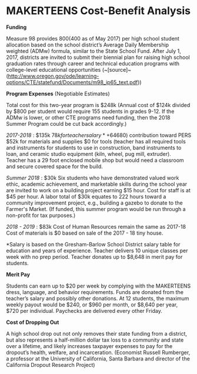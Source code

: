 # MAKERTEENS Cost-Benefit Analysis #

**Funding**

Measure 98 provides $800 ($400 as of May 2017) per high school student allocation based on the school district’s Average Daily Membership weighted (ADMw) formula, similar to the State School Fund. After July 1, 2017, districts are invited to submit their biennial plan for raising high school graduation rates through career and technical education programs with college-level educational opportunities (~[source]~(http://www.oregon.gov/ode/learning-options/CTE/statefund/Documents/m98_ip65_text.pdf))

**Program Expenses** (Negotiable Estimates)

Total cost for this two-year program is $248k
(Annual cost of $124k divided by $800 per student would require 155 students in grades 9-12. If the ADMw is lower, or other CTE programs need funding, then the 2018 Summer Program could be cut back accordingly.)

*2017-2018* : $135k
$78k for teacher salary* +6% ($4680) contribution toward PERS
$52k for materials and supplies
$0 for tools (teacher has all required tools and instruments for students to use in construction, band instruments to loan, and ceramic studio equipment (kiln, wheel, pug mill, extruder). Teacher has a 29 foot enclosed mobile shop but would need a classroom and secure covered space for the build.

*Summer 2018* : $30k
Six students who have demonstrated valued work ethic, academic achievement, and marketable skills during the school year are invited to work on a building project earning $15 hour. Cost for staff is at $45 per hour. A labor total of $30k equates to 222 hours toward a community improvement project, e.g., building a gazebo to donate to the Farmer's Market. (If funded, this summer program would be run through a non-profit for tax purposes.)

*2018 - 2019* : $83k
Cost of Human Resources remain the same as 2017-18
Cost of materials is $0 based on sale of the 2017 - 18 tiny house.

*Salary is based on the Gresham-Barlow School District salary table for education and years of experience. Teacher delivers 10 unique classes per week with no prep period. Teacher donates up to $8,648 in merit pay for students.

**Merit Pay**

Students can earn up to $20 per week by complying with the MAKERTEENS dress, language, and behavior requirements. Funds are donated from the teacher’s salary and possibly other donations. At 12 students, the maximum weekly payout would be $240, or $960 per month, or $8,640 per year, $720 per individual. Paychecks are delivered every other Friday.

**Cost of Dropping Out**

A high school drop out not only removes their state funding from a district, but also represents a half-million dollar tax loss to a community and state over a lifetime, and likely increases taxpayer expenses to pay for the dropout’s health, welfare, and incarceration. (Economist Russell Rumberger, a professor at the University of California, Santa Barbara and director of the California Dropout Research Project)
